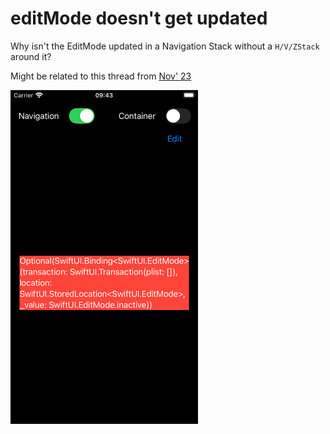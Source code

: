 # editMode doesn't get updated

Why isn't the EditMode updated in a Navigation Stack without a `H/V/ZStack` around it?

Might be related to this thread from [Nov' 23](https://developer.apple.com/forums/thread/742383)

<img width=300 src="Screen.png">
